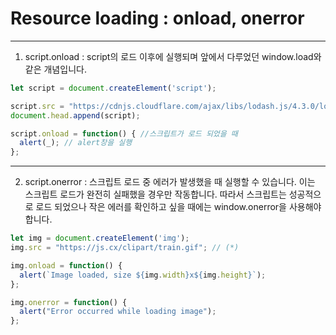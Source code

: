 # Resource loading : onload, onerror

***

1. script.onload : script의 로드 이후에 실행되며 앞에서 다루었던 window.load와 같은 개념입니다.
```js
let script = document.createElement('script');

script.src = "https://cdnjs.cloudflare.com/ajax/libs/lodash.js/4.3.0/lodash.js"
document.head.append(script);

script.onload = function() { //스크립트가 로드 되었을 때
  alert(_); // alert창을 실행
};
```

***

2. script.onerror : 스크립트 로드 중 에러가 발생했을 때 실행할 수 있습니다. 이는 스크립트 로드가 완전히 실패했을 경우만 작동합니다. 따라서 스크립트는 성공적으로 로드 되었으나 작은 에러를 확인하고 싶을 때에는 window.onerror을 사용해야합니다. 

```js
let img = document.createElement('img');
img.src = "https://js.cx/clipart/train.gif"; // (*)

img.onload = function() {
  alert(`Image loaded, size ${img.width}x${img.height}`);
};

img.onerror = function() {
  alert("Error occurred while loading image");
};
```